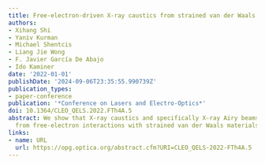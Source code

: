 ```yaml
---
title: Free-electron-driven X-ray caustics from strained van der Waals materials
authors:
- Xihang Shi
- Yaniv Kurman
- Michael Shentcis
- Liang Jie Wong
- F. Javier García De Abajo
- Ido Kaminer
date: '2022-01-01'
publishDate: '2024-09-06T23:35:55.990739Z'
publication_types:
- paper-conference
publication: '*Conference on Lasers and Electro-Optics*'
doi: 10.1364/CLEO_QELS.2022.FTh4A.5
abstract: We show that X-ray caustics and specifically X-ray Airy beams can be created
  from free-electron interactions with strained van der Waals materials.
links:
- name: URL
  url: https://opg.optica.org/abstract.cfm?URI=CLEO_QELS-2022-FTh4A.5
---
```

